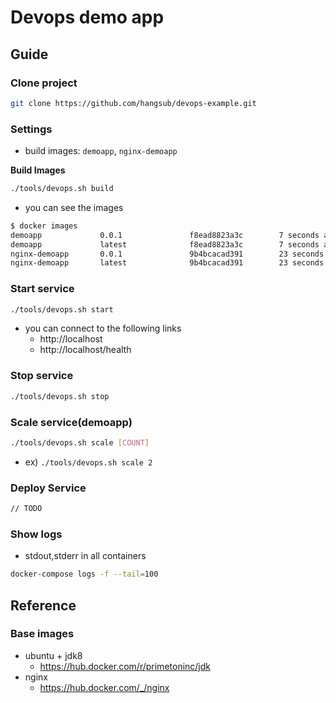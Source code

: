 # Devops demo app

## Guide

### Clone project
```bash
git clone https://github.com/hangsub/devops-example.git
```

### Settings
- build images: `demoapp`, `nginx-demoapp`

**Build Images**
```bash
./tools/devops.sh build
```
- you can see the images
```bash
$ docker images
demoapp             0.0.1               f8ead8823a3c        7 seconds ago       676MB
demoapp             latest              f8ead8823a3c        7 seconds ago       676MB
nginx-demoapp       0.0.1               9b4bcacad391        23 seconds ago      109MB
nginx-demoapp       latest              9b4bcacad391        23 seconds ago      109MB
```

### Start service
```bash
./tools/devops.sh start
```
- you can connect to the following links
  - http://localhost
  - http://localhost/health

### Stop service
```bash
./tools/devops.sh stop
```

### Scale service(demoapp)
```bash
./tools/devops.sh scale [COUNT]
```
- ex) `./tools/devops.sh scale 2`

### Deploy Service
```bash
// TODO
```

### Show logs
- stdout,stderr in all containers
```bash
docker-compose logs -f --tail=100
```

## Reference
### Base images
- ubuntu + jdk8
  - https://hub.docker.com/r/primetoninc/jdk
- nginx
  - https://hub.docker.com/_/nginx
  